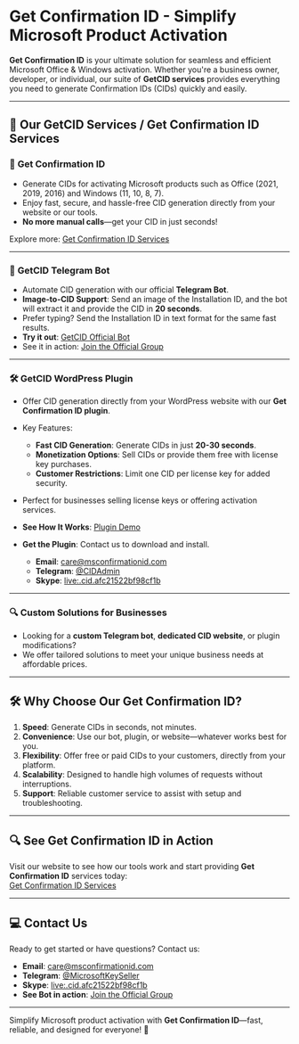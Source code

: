 # Get Confirmation ID - Simplify Microsoft Product Activation  

**Get Confirmation ID** is your ultimate solution for seamless and efficient Microsoft Office & Windows activation. Whether you're a business owner, developer, or individual, our suite of **GetCID services** provides everything you need to generate Confirmation IDs (CIDs) quickly and easily.  

---

## 🌟 **Our GetCID Services / Get Confirmation ID Services**

### 🔑 **Get Confirmation ID**  
- Generate CIDs for activating Microsoft products such as Office (2021, 2019, 2016) and Windows (11, 10, 8, 7).  
- Enjoy fast, secure, and hassle-free CID generation directly from your website or our tools.  
- **No more manual calls**—get your CID in just seconds!  

Explore more: [Get Confirmation ID Services](https://msconfirmationid.com/get-confirmation-id/)  

---

### 🤖 **GetCID Telegram Bot**  
- Automate CID generation with our official **Telegram Bot**.  
- **Image-to-CID Support**: Send an image of the Installation ID, and the bot will extract it and provide the CID in **20 seconds**.  
- Prefer typing? Send the Installation ID in text format for the same fast results.  
- **Try it out**: [GetCID Official Bot](https://t.me/GETCIDOfficialBot)  
- See it in action: [Join the Official Group](https://t.me/GETCID_Official)  

---

### 🛠️ **GetCID WordPress Plugin**  
- Offer CID generation directly from your WordPress website with our **Get Confirmation ID plugin**.  
- Key Features:  
  - **Fast CID Generation**: Generate CIDs in just **20-30 seconds**.  
  - **Monetization Options**: Sell CIDs or provide them free with license key purchases.  
  - **Customer Restrictions**: Limit one CID per license key for added security.  
- Perfect for businesses selling license keys or offering activation services.  
- **See How It Works**: [Plugin Demo](https://msconfirmationid.com/get-confirmation-id/)  
- **Get the Plugin**: Contact us to download and install.  

  - **Email**: [care@msconfirmationid.com](mailto:care@msconfirmationid.com)  
  - **Telegram**: [@CIDAdmin](https://t.me/cidadmin)  
  - **Skype**: [live:.cid.afc21522bf98cf1b](https://join.skype.com/invite/.cid.afc21522bf98cf1b)  

---

### 🔍 **Custom Solutions for Businesses**  
- Looking for a **custom Telegram bot**, **dedicated CID website**, or plugin modifications?  
- We offer tailored solutions to meet your unique business needs at affordable prices.  

---

## 🛠️ **Why Choose Our Get Confirmation ID?**  

1. **Speed**: Generate CIDs in seconds, not minutes.  
2. **Convenience**: Use our bot, plugin, or website—whatever works best for you.  
3. **Flexibility**: Offer free or paid CIDs to your customers, directly from your platform.  
4. **Scalability**: Designed to handle high volumes of requests without interruptions.  
5. **Support**: Reliable customer service to assist with setup and troubleshooting.  

---

## 🔍 **See Get Confirmation ID in Action**  

Visit our website to see how our tools work and start providing **Get Confirmation ID** services today:  
[Get Confirmation ID Services](https://msconfirmationid.com/get-confirmation-id/)  

---

## 💻 **Contact Us**  

Ready to get started or have questions? Contact us:  

- **Email**: [care@msconfirmationid.com](mailto:care@msconfirmationid.com)  
- **Telegram**: [@MicrosoftKeySeller](https://t.me/MicrosoftKeySeller)  
- **Skype**: [live:.cid.afc21522bf98cf1b](https://join.skype.com/invite/.cid.afc21522bf98cf1b)  
- **See Bot in action**: [Join the Official Group](https://t.me/GETCID_Official)  
---

Simplify Microsoft product activation with **Get Confirmation ID**—fast, reliable, and designed for everyone! 🚀  
